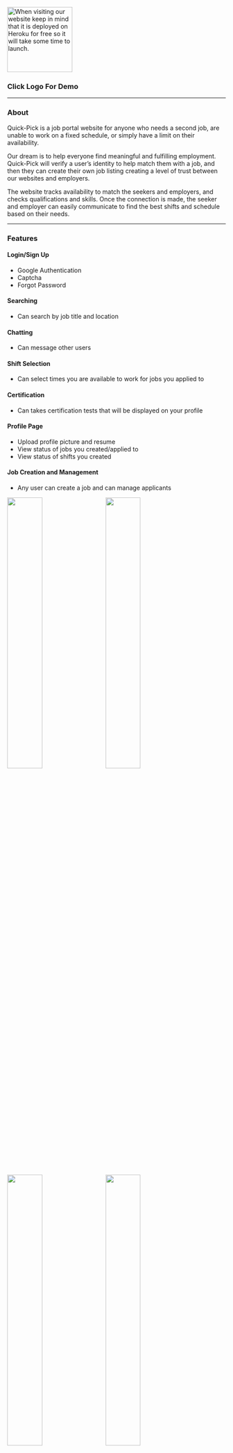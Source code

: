 [<img src="https://i.imgur.com/XvRWSzB.png" title="When visiting our website keep in mind that it is deployed on Heroku for free so it will take some time to launch." height="150" />](https://quick-pick-job.herokuapp.com/)

### Click Logo For Demo

---

### About

Quick-Pick is a job portal website for anyone who needs a second job, are unable to work on a fixed schedule, or simply have a limit on their availability.

Our dream is to help everyone find meaningful and fulfilling employment. Quick-Pick will verify a user’s identity to help match them with a job, and then they can create their own job listing creating a level of trust between our websites and employers.

The website tracks availability to match the seekers and employers, and checks qualifications and skills. Once the connection is made, the seeker and employer can easily communicate to find the best shifts and schedule based on their needs.

---

### Features
#### Login/Sign Up
- Google Authentication
- Captcha
- Forgot Password
#### Searching
- Can search by job title and location
#### Chatting
- Can message other users
#### Shift Selection
- Can select times you are available to work for jobs you applied to
#### Certification
- Can takes certification tests that will be displayed on your profile
#### Profile Page
- Upload profile picture and resume
- View status of jobs you created/applied to
- View status of shifts you created
#### Job Creation and Management
- Any user can create a job and can manage applicants

<img src="https://i.imgur.com/U7p70Gf.png" width="40%" style="margin-right:5%" /><img src="https://i.imgur.com/JlV645P.png" width="40%" /><br/>
<img src="https://i.imgur.com/TYlQwWS.png" width="40%" style="margin-right:5%" /><img src="https://i.imgur.com/Y9nJF5n.png" width="40%" /><br/>
<img src="https://i.imgur.com/zXtqu2N.png" width="40%" style="margin-right:5%" /><img src="https://i.imgur.com/5S3Aboo.png" width="40%" /><br/>

---

### Tech Stack
| Frontend | Backend | Deployment |
| ----------- | ----------- | ----------- |
| React | Spring Boot | Heroku |
|  | PostgreSQL |  |

---

### Frontend Deployment
The code for our frontend can be found in the branch titled Frontend-deployment.

### Backend Deployment
The code for our backend can be found in the branch titled Backend-deployment.
